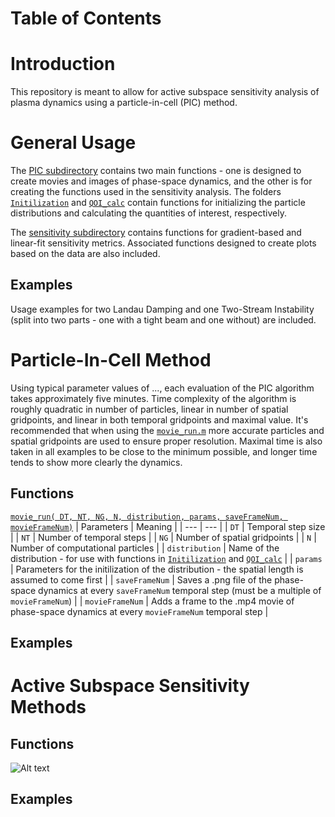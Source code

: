 # Table of Contents

# Introduction

This repository is meant to allow for active subspace sensitivity analysis of plasma dynamics using a particle-in-cell (PIC) method.

# General Usage

The [PIC subdirectory](../+PIC) contains two main functions - one is designed to create movies and images of phase-space dynamics, and the other is for creating the functions used in the sensitivity analysis.  The folders [`Initilization`](../+PIC/Initilization) and [`QOI_calc`](../+PIC/QOI_calc) contain functions for initializing the particle distributions and calculating the quantities of interest, respectively.

The [sensitivity subdirectory](../+Sensitivity) contains functions for gradient-based and linear-fit sensitivity metrics.  Associated functions designed to create plots based on the data are also included.

## Examples

Usage examples for two Landau Damping and one Two-Stream Instability (split into two parts - one with a tight beam and one without) are included.

# Particle-In-Cell Method

Using typical parameter values of ..., each evaluation of the PIC algorithm takes approximately five minutes.  Time complexity of the algorithm is roughly quadratic in number of particles, linear in number of spatial gridpoints, and linear in both temporal gridpoints and maximal value.  It's recommended that when using the [`movie_run.m`](../+PIC/movie_run.m) more accurate particles and spatial gridpoints are used to ensure proper resolution.  Maximal time is also taken in all examples to be close to the minimum possible, and longer time tends to show more clearly the dynamics.

## Functions

[`movie_run( DT, NT, NG, N, distribution, params, saveFrameNum, movieFrameNum)`](../PIC/movie_run.m)
| Parameters | Meaning |
| --- | --- |
| `DT` | Temporal step size |
| `NT` | Number of temporal steps |
| `NG` | Number of spatial gridpoints |
| `N` | Number of computational particles |
| `distribution` | Name of the distribution - for use with functions in [`Initilization`](../+PIC/Initilization) and [`QOI_calc`](../+PIC/QOI_calc) |
| `params` | Parameters for the initilization of the distribution - the spatial length is assumed to come first |
| `saveFrameNum` | Saves a .png file of the phase-space dynamics at every `saveFrameNum` temporal step (must be a multiple of `movieFrameNum`) |
| `movieFrameNum` | Adds a frame to the .mp4 movie of phase-space dynamics at every `movieFrameNum` temporal step |

## Examples

# Active Subspace Sensitivity Methods

## Functions

![Alt text](/relative/path/to/img.jpg?raw=true "title")
<!--- can use a branch with the examples to not clutter the main directory --->
<!--- also potentially try embedding movies? --->

## Examples